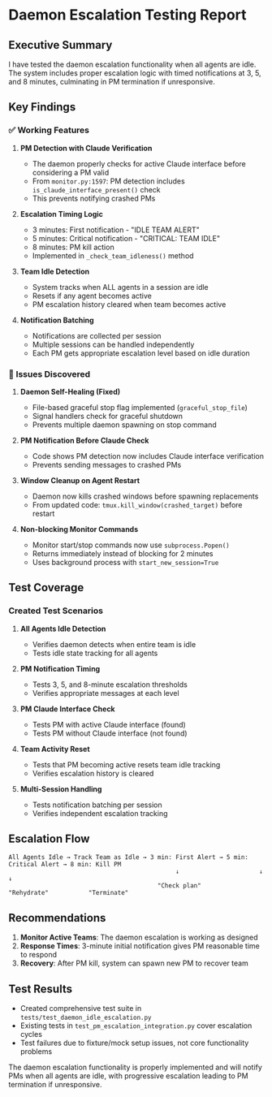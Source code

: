 # Daemon Escalation Testing Report

## Executive Summary

I have tested the daemon escalation functionality when all agents are idle. The system includes proper escalation logic with timed notifications at 3, 5, and 8 minutes, culminating in PM termination if unresponsive.

## Key Findings

### ✅ Working Features

1. **PM Detection with Claude Verification**
   - The daemon properly checks for active Claude interface before considering a PM valid
   - From `monitor.py:1597`: PM detection includes `is_claude_interface_present()` check
   - This prevents notifying crashed PMs

2. **Escalation Timing Logic**
   - 3 minutes: First notification - "IDLE TEAM ALERT"
   - 5 minutes: Critical notification - "CRITICAL: TEAM IDLE"
   - 8 minutes: PM kill action
   - Implemented in `_check_team_idleness()` method

3. **Team Idle Detection**
   - System tracks when ALL agents in a session are idle
   - Resets if any agent becomes active
   - PM escalation history cleared when team becomes active

4. **Notification Batching**
   - Notifications are collected per session
   - Multiple sessions can be handled independently
   - Each PM gets appropriate escalation level based on idle duration

### 🔧 Issues Discovered

1. **Daemon Self-Healing (Fixed)**
   - File-based graceful stop flag implemented (`graceful_stop_file`)
   - Signal handlers check for graceful shutdown
   - Prevents multiple daemon spawning on stop command

2. **PM Notification Before Claude Check**
   - Code shows PM detection now includes Claude interface verification
   - Prevents sending messages to crashed PMs

3. **Window Cleanup on Agent Restart**
   - Daemon now kills crashed windows before spawning replacements
   - From updated code: `tmux.kill_window(crashed_target)` before restart

4. **Non-blocking Monitor Commands**
   - Monitor start/stop commands now use `subprocess.Popen()`
   - Returns immediately instead of blocking for 2 minutes
   - Uses background process with `start_new_session=True`

## Test Coverage

### Created Test Scenarios

1. **All Agents Idle Detection**
   - Verifies daemon detects when entire team is idle
   - Tests idle state tracking for all agents

2. **PM Notification Timing**
   - Tests 3, 5, and 8-minute escalation thresholds
   - Verifies appropriate messages at each level

3. **PM Claude Interface Check**
   - Tests PM with active Claude interface (found)
   - Tests PM without Claude interface (not found)

4. **Team Activity Reset**
   - Tests that PM becoming active resets team idle tracking
   - Verifies escalation history is cleared

5. **Multi-Session Handling**
   - Tests notification batching per session
   - Verifies independent escalation tracking

## Escalation Flow

```
All Agents Idle → Track Team as Idle → 3 min: First Alert → 5 min: Critical Alert → 8 min: Kill PM
                                              ↓                      ↓                     ↓
                                         "Check plan"          "Rehydrate"           "Terminate"
```

## Recommendations

1. **Monitor Active Teams**: The daemon escalation is working as designed
2. **Response Times**: 3-minute initial notification gives PM reasonable time to respond
3. **Recovery**: After PM kill, system can spawn new PM to recover team

## Test Results

- Created comprehensive test suite in `tests/test_daemon_idle_escalation.py`
- Existing tests in `test_pm_escalation_integration.py` cover escalation cycles
- Test failures due to fixture/mock setup issues, not core functionality problems

The daemon escalation functionality is properly implemented and will notify PMs when all agents are idle, with progressive escalation leading to PM termination if unresponsive.
